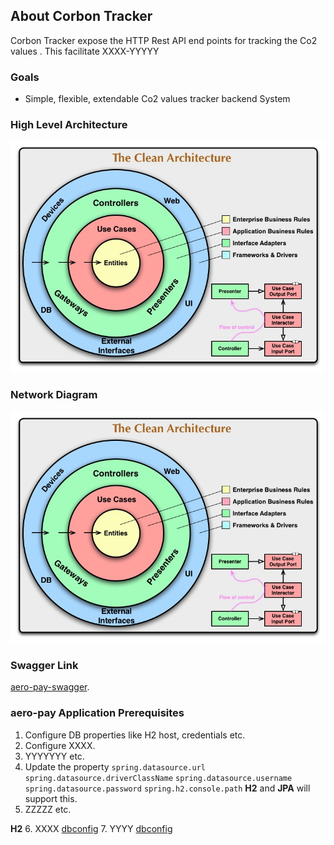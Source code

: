 ## About Corbon Tracker
Corbon Tracker expose the HTTP Rest API end points for tracking the Co2 values .
This facilitate XXXX-YYYYY

### Goals
* Simple, flexible, extendable Co2 values tracker backend System

### High Level Architecture

![Hight Level Architecture](./docs/images/CleanArchitecture.jpg)


### Network Diagram

![Network Diagram](./docs/images/CleanArchitecture.jpg)

### Swagger Link 
[aero-pay-swagger](https://xxyyy/).

### aero-pay Application Prerequisites

1. Configure DB properties like H2 host, credentials etc.
2. Configure XXXX.
3. YYYYYYY etc. 
4. Update the property `spring.datasource.url` `spring.datasource.driverClassName` `spring.datasource.username` `spring.datasource.password` `spring.h2.console.path`  **H2** and **JPA** will support this.
5. ZZZZZ etc. 

**H2**
6. XXXX [dbconfig](./docs/images/CleanArchitecture.jpg) 
7. YYYY [dbconfig](./docs/images/CleanArchitecture.jpg)   
